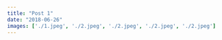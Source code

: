 ```yaml
---
title: "Post 1"
date: "2018-06-26"
images: ['./1.jpeg', './2.jpeg', './2.jpeg', './2.jpeg', './2.jpeg']
---
```

